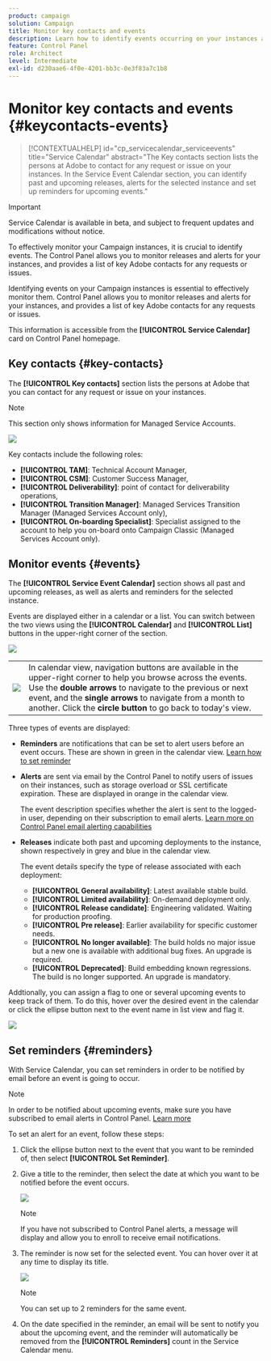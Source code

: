 ```yaml
---
product: campaign
solution: Campaign
title: Monitor key contacts and events
description: Learn how to identify events occurring on your instances and key contacts at Adobe.
feature: Control Panel
role: Architect
level: Intermediate
exl-id: d230aae6-4f0e-4201-bb3c-0e3f83a7c1b8
---
```

# Monitor key contacts and events {#keycontacts-events}

>[!CONTEXTUALHELP]
>id="cp_servicecalendar_serviceevents"
>title="Service Calendar"
>abstract="The Key contacts section lists the persons at Adobe to contact for any request or issue on your instances. In the Service Event Calendar section, you can identify past and upcoming releases, alerts for the selected instance and set up reminders for upcoming events."

>[!IMPORTANT]
>
>Service Calendar is available in beta, and subject to frequent updates and modifications without notice.

To effectively monitor your Campaign instances, it is crucial to identify events. The Control Panel allows you to monitor releases and alerts for your instances, and provides a list of key Adobe contacts for any requests or issues.

Identifying events on your Campaign instances is essential to effectively monitor them. Control Panel allows you to monitor releases and alerts for your instances, and provides a list of key Adobe contacts for any requests or issues.

This information is accessible from the **[!UICONTROL Service Calendar]** card on Control Panel homepage.

## Key contacts {#key-contacts}

The **[!UICONTROL Key contacts]** section lists the persons at Adobe that you can contact for any request or issue on your instances.

>[!NOTE]
>
>This section only shows information for Managed Service Accounts.

![](assets/service-events-contacts.png)

Key contacts include the following roles:

* **[!UICONTROL TAM]**: Technical Account Manager,
* **[!UICONTROL CSM]**: Customer Success Manager,
* **[!UICONTROL Deliverability]**: point of contact for deliverability operations,
* **[!UICONTROL Transition Manager]**: Managed Services Transition Manager (Managed Services Account only),
* **[!UICONTROL On-boarding Specialist]**: Specialist assigned to the account to help you on-board onto Campaign Classic (Managed Services Account only).

## Monitor events {#events}

The **[!UICONTROL Service Event Calendar]** section shows all past and upcoming releases, as well as alerts and reminders for the selected instance.

Events are displayed either in a calendar or a list. You can switch between the two views using the **[!UICONTROL Calendar]** and **[!UICONTROL List]** buttons in the upper-right corner of the section.

![](assets/service-events-calendar.png)

<table><tr style="border: 0;">
<td><img src="assets/do-not-localize/nav-buttons.png">
</td><td>In calendar view, navigation buttons are available in the upper-right corner to help you browse across the events. Use the <b>double arrows</b> to navigate to the previous or next event, and the <b>single arrows</b> to navigate from a month to another. Click the <b>circle button</b> to go back to today's view.</td>
</tr></table>

Three types of events are displayed:

* **Reminders** are notifications that can be set to alert users before an event occurs. These are shown in green in the calendar view. [Learn how to set reminder](#reminders)
* **Alerts** are sent via email by the Control Panel to notify users of issues on their instances, such as storage overload or SSL certificate expiration. These are displayed in orange in the calendar view.

    The event description specifies whether the alert is sent to the logged-in user, depending on their subscription to email alerts. [Learn more on Control Panel email alerting capabilities](../performance-monitoring/using/email-alerting.md)

* **Releases** indicate both past and upcoming deployments to the instance, shown respectively in grey and blue in the calendar view.

    The event details specify the type of release associated with each deployment:

    * **[!UICONTROL General availability]**: Latest available stable build.
    * **[!UICONTROL Limited availability]**: On-demand deployment only.
    * **[!UICONTROL Release candidate]**: Engineering validated. Waiting for production proofing.
    * **[!UICONTROL Pre release]**: Earlier availability for specific customer needs.
    * **[!UICONTROL No longer available]**: The build holds no major issue but a new one is available with additional bug fixes. An upgrade is required.
    * **[!UICONTROL Deprecated]**: Build embedding known regressions. The build is no longer supported. An upgrade is mandatory.

Addtionally, you can assign a flag to one or several upcoming events to keep track of them. To do this, hover over the desired event in the calendar or click the ellipse button next to the event name in list view and flag it.

![](assets/service-events-flag.png)

## Set reminders {#reminders}

With Service Calendar, you can set reminders in order to be notified by email before an event is going to occur.

>[!NOTE]
>
>In order to be notified about upcoming events, make sure you have subscribed to email alerts in Control Panel. [Learn more](../performance-monitoring/using/email-alerting.md)

To set an alert for an event, follow these steps:

1. Click the ellipse button next to the event that you want to be reminded of, then select **[!UICONTROL Set Reminder]**.

1. Give a title to the reminder, then select the date at which you want to be notified before the event occurs.

    ![](assets/service-events-set-reminder.png)

    >[!NOTE]
    >
    >If you have not subscribed to Control Panel alerts, a message will display and allow you to enroll to receive email notifications.

1. The reminder is now set for the selected event. You can hover over it at any time to display its title.

    ![](assets/service-events-reminder.png)

    >[!NOTE]
    >
    >You can set up to 2 reminders for the same event.

1. On the date specified in the reminder, an email will be sent to notify you about the upcoming event, and the reminder will automatically be removed from the **[!UICONTROL Reminders]** count in the Service Calendar menu.
